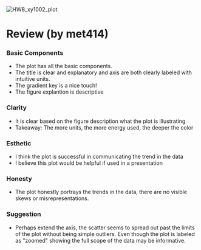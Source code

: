 ![HW8_xy1002_plot](HW8_xy1002_plot.png?raw=true "Optional Title")




# Review (by met414)

### Basic Components

 - The plot has all the basic components. 
 - The title is clear and explanatory and axis are both clearly labeled with intuitive units.
 - The gradient key is a nice touch!
 - The figure explantion is descriptive

### Clarity
 - It is clear based on the figure description what the plot is illustrating
 - Takeaway: The more units, the more energy used, the deeper the color 
 
### Esthetic
 - I think the plot is successful in communicating the trend in the data
 - I believe this plot would be helpful if used in a presentation
 
### Honesty
 - The plot honestly portrays the trends in the data, there are no visible skews or misrepresentations. 
 
### Suggestion
 - Perhaps extend the axis, the scatter seems to spread out past the limits of the plot without being simple outliers. Even though the plot is labeled as "zoomed" showing the full scope of the data may be informative. 
